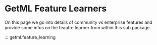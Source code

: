 # GetML Feature Learners

On this page we go into details of community vs enterprise features and provide some infos on the feautre learner from within this sub package.

::: getml.feature_learning